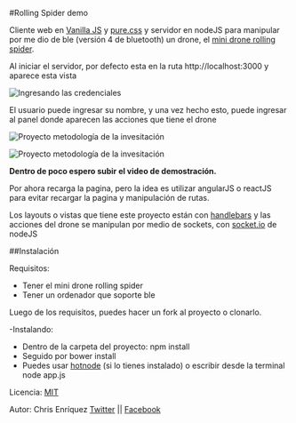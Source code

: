 #Rolling Spider demo

Cliente web en [Vanilla JS](http://vanilla-js.com/) y [pure.css](http://purecss.io/) y servidor en nodeJS para manipular por me dio de ble (versión 4 de bluetooth) un drone, el [mini drone rolling spider](http://www.parrot.com/es/productos/rolling-spider/).

Al iniciar el servidor, por defecto esta en la ruta http://localhost:3000 y aparece esta vista

![Ingresando las credenciales](https://github.com/khrizenriquez/rolling-spider/blob/master/images/demo/start.png)

El usuario puede ingresar su nombre, y una vez hecho esto, puede ingresar al panel donde aparecen las acciones que tiene el drone

![Proyecto metodología de la invesitación](https://github.com/khrizenriquez/rolling-spider/blob/master/images/demo/panel1.png)

![Proyecto metodología de la invesitación](https://github.com/khrizenriquez/rolling-spider/blob/master/images/demo/panel2.png)

**Dentro de poco espero subir el video de demostración.**

Por ahora recarga la pagina, pero la idea es utilizar angularJS o reactJS para evitar recargar la pagina y manipulación de rutas.

Los layouts o vistas que tiene este proyecto están con [handlebars](http://handlebarsjs.com/) y las acciones del drone se manipulan por medio de sockets, con [socket.io](http://socket.io/) de nodeJS

##Instalación

Requisitos: 

* Tener el mini drone rolling spider
* Tener un ordenador que soporte ble

Luego de los requisitos, puedes hacer un fork al proyecto o clonarlo.

-Instalando: 

* Dentro de la carpeta del proyecto: npm install
* Seguido por bower install
* Puedes usar [hotnode](https://github.com/saschagehlich/hotnode) (si lo tienes instalado) o escribir desde la terminal node app.js

Licencia: [MIT](https://opensource.org/licenses/MIT)

Autor: Chris Enríquez
[Twitter](https://twitter.com/khrizEnriquez) ||
[Facebook](https://facebook.com/khrizenriquez)
